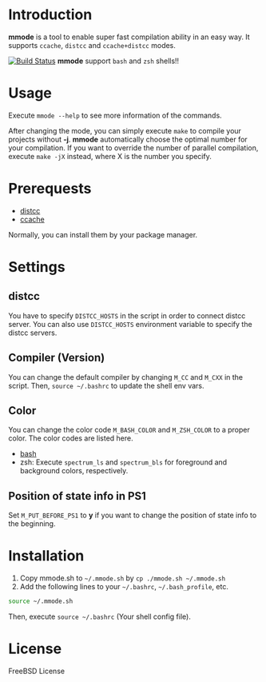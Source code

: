 # Introduction
__mmode__ is a tool to enable super fast compilation ability in an easy way.
It supports `ccache`, `distcc` and `ccache+distcc` modes.

[![Build Status](https://travis-ci.org/MedicineYeh/mmode.svg?branch=master)](https://travis-ci.org/MedicineYeh/mmode)
__mmode__ support `bash` and `zsh` shells!!

# Usage
Execute `mmode --help` to see more information of the commands.

After changing the mode, you can simply execute `make` to compile your projects without __-j__.
__mmode__ automatically choose the optimal number for your compilation.
If you want to override the number of parallel compilation, execute `make -jX` instead, where X is the number you specify.

# Prerequests
* [distcc](https://github.com/distcc/distcc)
* [ccache](https://ccache.samba.org/)

Normally, you can install them by your package manager.

# Settings
## distcc
You have to specify `DISTCC_HOSTS` in the script in order to connect distcc server.
You can also use `DISTCC_HOSTS` environment variable to specify the distcc servers.

## Compiler (Version)
You can change the default compiler by changing `M_CC` and `M_CXX` in the script.
Then, `source ~/.bashrc` to update the shell env vars.

## Color
You can change the color code `M_BASH_COLOR` and `M_ZSH_COLOR` to a proper color.
The color codes are listed here.
* [bash](http://misc.flogisoft.com/bash/tip_colors_and_formatting)
* zsh: Execute `spectrum_ls` and `spectrum_bls` for foreground and background colors, respectively.

## Position of state info in PS1
Set `M_PUT_BEFORE_PS1` to __y__ if you want to change the position of state info to the beginning.

# Installation
1. Copy mmode.sh to `~/.mmode.sh` by `cp ./mmode.sh ~/.mmode.sh`
2. Add the following lines to your `~/.bashrc`, `~/.bash_profile`, etc.
``` bash
source ~/.mmode.sh
```
Then, execute `source ~/.bashrc` (Your shell config file).

# License
FreeBSD License

